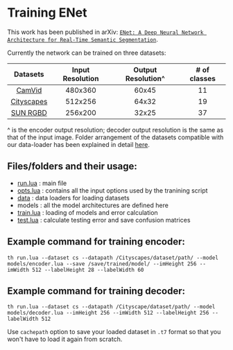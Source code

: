 # Training ENet

This work has been published in arXiv: [`ENet: A Deep Neural Network Architecture for Real-Time Semantic Segmentation`](https://arxiv.org/abs/1606.02147).

Currently the network can be trained on three datasets:

| Datasets | Input Resolution | Output Resolution^ | # of classes |
|:--------:|:----------------:|:------------------:|:------------:|
| [CamVid](http://mi.eng.cam.ac.uk/research/projects/VideoRec/CamVid/) | 480x360 | 60x45 | 11 |
| [Cityscapes](https://www.cityscapes-dataset.com/) | 512x256 | 64x32 | 19 |
| [SUN RGBD](http://rgbd.cs.princeton.edu/) | 256x200 | 32x25 | 37 |
^ is the encoder output resolution; decoder output resolution is the same as that of the input image. Folder arrangement of the datasets compatible with our data-loader has been explained in detail [here](data/README.md).

## Files/folders and their usage:

* [run.lua](run.lua)    : main file
* [opts.lua](opts.lua)  : contains all the input options used by the tranining script
* [data](data)          : data loaders for loading datasets
* models                : all the model architectures are defined here
* [train.lua](train.lua) : loading of models and error calculation
* [test.lua](test.lua)  : calculate testing error and save confusion matrices

## Example command for training encoder:

```
th run.lua --dataset cs --datapath /Cityscapes/dataset/path/ --model models/encoder.lua --save /save/trained/model/ --imHeight 256 --imWidth 512 --labelHeight 28 --labelWidth 60
```

## Example command for training decoder:

```
th run.lua --dataset cs --datapath /Cityscape/dataset/path/ --model models/decoder.lua --imHeight 256 --imWidth 512 --labelHeight 256 --labelWidth 512
```

Use `cachepath` option to save your loaded dataset in `.t7` format so that you won't have to load it again from scratch.
